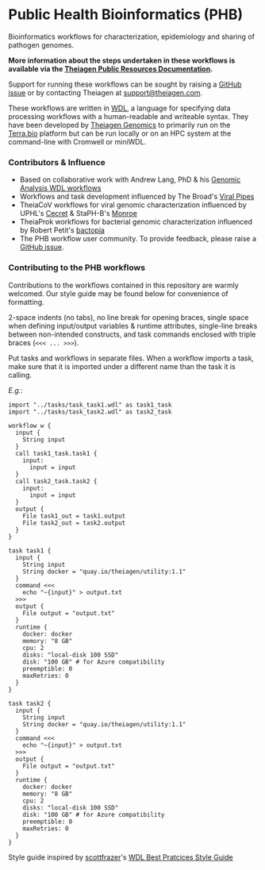 # Public Health Bioinformatics (PHB)
Bioinformatics workflows for characterization, epidemiology and sharing of pathogen genomes.

**More information about the steps undertaken in these workflows is available via the [Theiagen Public Resources Documentation](https://theiagen.notion.site/Theiagen-Public-Health-Resources-a4bd134b0c5c4fe39870e21029a30566).**

Support for running these workflows can be sought by raising a [GitHub issue](https://github.com/theiagen/public_health_bioinformatics/issues/new) or by contacting Theiagen at support@theiagen.com.

These workflows are written in [WDL](https://github.com/openwdl/wdl), a language for specifying data processing workflows with a human-readable and writeable syntax. They have been developed by [Theiagen Genomics](https://theiagen.com/) to primarily run on the [Terra.bio](https://terra.bio/) platform but can be run locally or on an HPC system at the command-line with Cromwell or miniWDL.

### Contributors & Influence
* Based on collaborative work with Andrew Lang, PhD & his [Genomic Analysis WDL workflows](https://github.com/AndrewLangvt/genomic_analyses)
* Workflows and task development influenced by The Broad's [Viral Pipes](https://github.com/broadinstitute/viral-pipelines)
* TheiaCoV workflows for viral genomic characterization influenced by UPHL's [Cecret](https://github.com/UPHL-BioNGS/Cecret) & StaPH-B's [Monroe](https://staph-b.github.io/staphb_toolkit/workflow_docs/monroe/)
* TheiaProk workflows for bacterial genomic characterization influenced by Robert Petit's [bactopia](https://github.com/bactopia/bactopia)
* The PHB workflow user community. To provide feedback, please raise a [GitHub issue](https://github.com/theiagen/public_health_vioinformatics/issues/new).

### Contributing to the PHB workflows
Contributions to the workflows contained in this repository are warmly welcomed. Our style guide may be found below for convenience of formatting.

2-space indents (no tabs), no line break for opening braces, single space when defining input/output variables & runtime attributes, single-line breaks between non-intended constructs, and task commands enclosed with triple braces (`<<< ... >>>`).

Put tasks and workflows in separate files. When a workflow imports a task, make sure that it is imported under a different name than the task it is calling.

<em>E.g.</em>:
```
import "../tasks/task_task1.wdl" as task1_task
import "../tasks/task_task2.wdl" as task2_task

workflow w {
  input {
    String input
  }
  call task1_task.task1 {
    input:
      input = input
  }
  call task2_task.task2 {
    input: 
      input = input
  }
  output {
    File task1_out = task1.output
    File task2_out = task2.output 
  }      
}
```
```
task task1 {
  input {
    String input
    String docker = "quay.io/theiagen/utility:1.1"
  }
  command <<<
    echo "~{input}" > output.txt
  >>>
  output {
    File output = "output.txt"
  }
  runtime {
    docker: docker
    memory: "8 GB"
    cpu: 2
    disks: "local-disk 100 SSD"
    disk: "100 GB" # for Azure compatibility
    preemptible: 0
    maxRetries: 0
  }
}
```
```
task task2 {
  input {
    String input
    String docker = "quay.io/theiagen/utility:1.1"
  }
  command <<<
    echo "~{input}" > output.txt
  >>>
  output {
    File output = "output.txt"
  }
  runtime {
    docker: docker
    memory: "8 GB"
    cpu: 2
    disks: "local-disk 100 SSD"
    disk: "100 GB" # for Azure compatibility
    preemptible: 0
    maxRetries: 0
  }
}
```
Style guide inspired by [scottfrazer](https://gist.github.com/scottfrazer)'s [WDL Best Pratcices Style Guide](https://gist.github.com/scottfrazer/aa4ab1945a6a4c331211)
